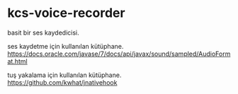 # kcs-voice-recorder
basit bir ses kaydedicisi.

ses kaydetme için kullanılan kütüphane. https://docs.oracle.com/javase/7/docs/api/javax/sound/sampled/AudioFormat.html


tuş yakalama için kullanılan kütüphane. https://github.com/kwhat/jnativehook



